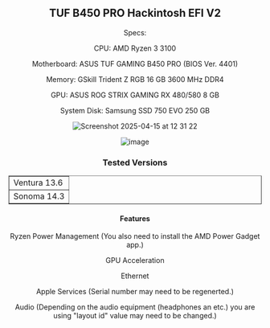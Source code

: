 <article>
<header>
    <h1>TUF B450 PRO Hackintosh EFI V2</h1>



Specs:

CPU: AMD Ryzen 3 3100


Motherboard: ASUS TUF GAMING B450 PRO (BIOS Ver. 4401)


Memory: GSkill Trident Z RGB 16 GB 3600 MHz DDR4


GPU: ASUS ROG STRIX GAMING RX 480/580 8 GB


System Disk: Samsung SSD 750 EVO 250 GB







![Screenshot 2025-04-15 at 12 31 22](https://github.com/user-attachments/assets/d7e02836-0d4e-436b-88d8-381284b85895)


![image](https://github.com/user-attachments/assets/9d22491c-df05-437c-85c7-41455967aabf)







<article>
  <header>
    <h1>Tested Versions</h1>




<!DOCTYPE html>
<html>
<head>
 
</head>
<body>
 
<table border=1>
    <tr>
        <td>Ventura 13.6</td>
    <tr>
        <td>Sonoma 14.3</td>
    </tr>









</table>

</body>
</html>









<article>
  <header>
    <h1>Features</h1>



Ryzen Power Management (You also need to install the AMD Power Gadget app.)


GPU Acceleration


Ethernet


Apple Services (Serial number may need to be regenerted.)


Audio (Depending on the audio equipment (headphones an etc.) you are using "layout id" value may need to be changed.)









        






